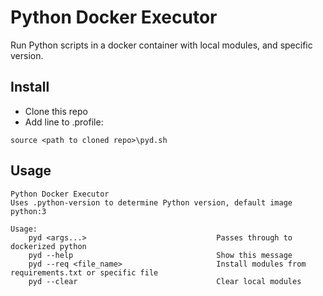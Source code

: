 # Python Docker Executor
Run Python scripts in a docker container with local modules, and specific version.

## Install
- Clone this repo
- Add line to .profile:
```
source <path to cloned repo>\pyd.sh
```

## Usage
```
Python Docker Executor
Uses .python-version to determine Python version, default image python:3

Usage:
    pyd <args...>                             Passes through to dockerized python
    pyd --help                                Show this message
    pyd --req <file_name>                     Install modules from requirements.txt or specific file
    pyd --clear                               Clear local modules
```